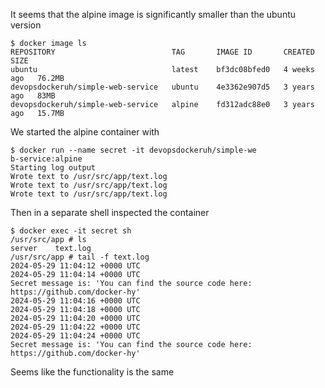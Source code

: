 It seems that the alpine image is significantly smaller than the ubuntu version

```
$ docker image ls
REPOSITORY                          TAG       IMAGE ID       CREATED       SIZE
ubuntu                              latest    bf3dc08bfed0   4 weeks ago   76.2MB
devopsdockeruh/simple-web-service   ubuntu    4e3362e907d5   3 years ago   83MB
devopsdockeruh/simple-web-service   alpine    fd312adc88e0   3 years ago   15.7MB
```

We started the alpine container with

```
$ docker run --name secret -it devopsdockeruh/simple-we
b-service:alpine
Starting log output
Wrote text to /usr/src/app/text.log
Wrote text to /usr/src/app/text.log
Wrote text to /usr/src/app/text.log
```

Then in a separate shell inspected the container 

```
$ docker exec -it secret sh
/usr/src/app # ls
server    text.log
/usr/src/app # tail -f text.log 
2024-05-29 11:04:12 +0000 UTC
2024-05-29 11:04:14 +0000 UTC
Secret message is: 'You can find the source code here: https://github.com/docker-hy'
2024-05-29 11:04:16 +0000 UTC
2024-05-29 11:04:18 +0000 UTC
2024-05-29 11:04:20 +0000 UTC
2024-05-29 11:04:22 +0000 UTC
2024-05-29 11:04:24 +0000 UTC
Secret message is: 'You can find the source code here: https://github.com/docker-hy'
```

Seems like the functionality is the same